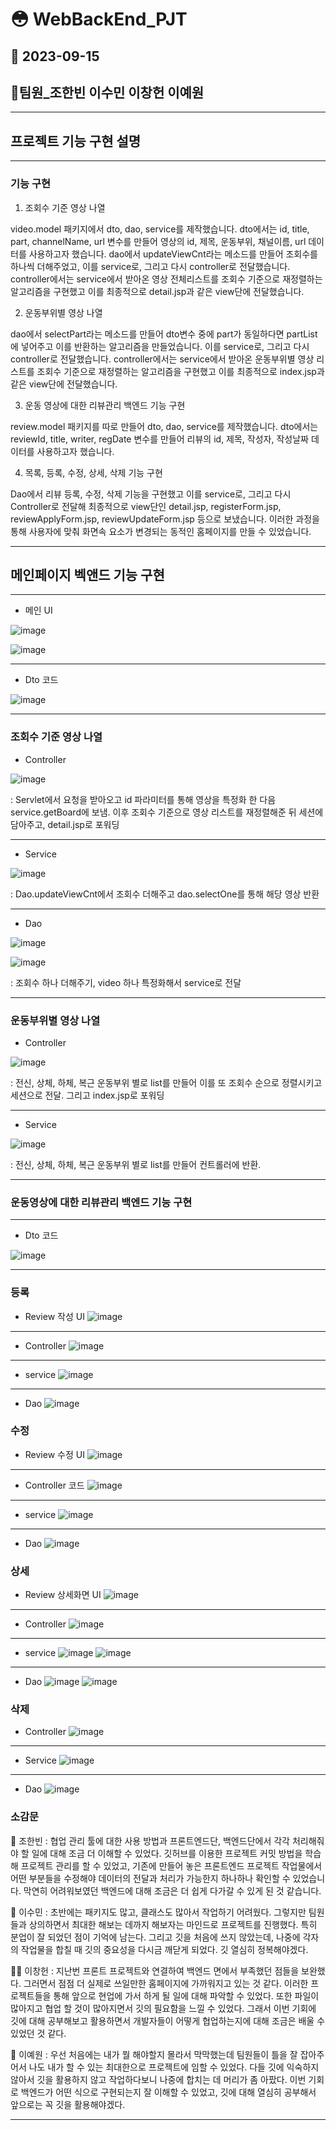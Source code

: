 # 😳 WebBackEnd_PJT
## 🍹 2023-09-15
## 🐥팀원_조한빈 이수민 이창헌 이예원
---
## 프로젝트 기능 구현 설명
---
### 기능 구현
1. 조회수 기준 영상 나열

video.model 패키지에서 dto, dao, service를 제작했습니다. dto에서는 id, title, part, channelName, url 변수를 만들어 영상의 id, 제목, 운동부위, 채널이름, url 데이터를 사용하고자 했습니다.
dao에서 updateViewCnt라는 메소드를 만들어 조회수를 하나씩 더해주었고, 이를 service로, 그리고 다시 controller로 전달했습니다.
controller에서는 service에서 받아온 영상 전체리스트를 조회수 기준으로 재정렬하는 알고리즘을 구현했고 이를 최종적으로 detail.jsp과 같은 view단에 전달했습니다.

2. 운동부위별 영상 나열

dao에서 selectPart라는 메소드를 만들어 dto변수 중에 part가 동일하다면 partList에 넣어주고 이를 반환하는 알고리즘을 만들었습니다. 이를 service로, 그리고 다시 controller로 전달했습니다. controller에서는 service에서 받아온 운동부위별 영상 리스트를 조회수 기준으로 재정렬하는 알고리즘을 구현했고 이를 최종적으로 index.jsp과 같은 view단에 전달했습니다.

3. 운동 영상에 대한 리뷰관리 백엔드 기능 구현

review.model 패키지를 따로 만들어 dto, dao, service를 제작했습니다. dto에서는 reviewId, title, writer, regDate 변수를 만들어 리뷰의 id, 제목, 작성자, 작성날짜 데이터를 사용하고자 했습니다.

4. 목록, 등록, 수정, 상세, 삭제 기능 구현

Dao에서 리뷰 등록, 수정, 삭제 기능을 구현했고 이를 service로, 그리고 다시 Controller로 전달해 최종적으로 view단인 detail.jsp, registerForm.jsp, reviewApplyForm.jsp, reviewUpdateForm.jsp 등으로 보냈습니다. 이러한 과정을 통해 사용자에 맞춰 화면속 요소가 변경되는 동적인 홈페이지를 만들 수 있었습니다.

---

## 메인페이지 벡앤드 기능 구현
---
- 메인 UI

![image](https://github.com/changbill/WebBackEnd_PJT/assets/128214736/cd647cbd-5157-4672-b530-c0e97f48c0fb)

![image](https://github.com/changbill/WebBackEnd_PJT/assets/128214736/07255371-3f52-4bff-8f19-1eec42c6cb1c)

---

- Dto 코드

![image](https://github.com/changbill/WebBackEnd_PJT/assets/128214736/368194dd-622b-472a-8312-94743b84284f)

---

### 조회수 기준 영상 나열
- Controller

![image](https://github.com/changbill/WebBackEnd_PJT/assets/128214736/170d4bb6-f608-40d3-b2d7-2de65df702be)

: Servlet에서 요청을 받아오고 id 파라미터를 통해 영상을 특정화 한 다음 service.getBoard에 보냄. 이후 조회수 기준으로 영상 리스트를 재정렬해준 뒤 세션에 담아주고, detail.jsp로 포워딩

---

- Service

![image](https://github.com/changbill/WebBackEnd_PJT/assets/128214736/cde5a16b-5ab9-489c-b046-aa347a6c419f)

: Dao.updateViewCnt에서 조회수 더해주고 dao.selectOne를 통해 해당 영상 반환

---

- Dao

![image](https://github.com/changbill/WebBackEnd_PJT/assets/128214736/d36e1b94-a9b4-4a10-85c8-2ebee01982ee)

![image](https://github.com/changbill/WebBackEnd_PJT/assets/128214736/1d0af09c-fe3e-4414-ac11-d5c38d0883f4)

: 조회수 하나 더해주기, video 하나 특정화해서 service로 전달

---

  
### 운동부위별 영상 나열
- Controller

![image](https://github.com/changbill/WebBackEnd_PJT/assets/128214736/b0ce5c9a-5fc8-450a-bd84-a657c00c7c03)

: 전신, 상체, 하체, 복근 운동부위 별로 list를 만들어 이를 또 조회수 순으로 정렬시키고 세션으로 전달. 그리고 index.jsp로 포워딩

---

- Service

![image](https://github.com/changbill/WebBackEnd_PJT/assets/128214736/f64cce1c-bfd8-405b-9f09-dbff4912942c)
  
: 전신, 상체, 하체, 복근 운동부위 별로 list를 만들어 컨트롤러에 반환.

---


### 운동영상에 대한 리뷰관리 백엔드 기능 구현 
---
- Dto 코드

![image](https://github.com/changbill/WebBackEnd_PJT/assets/128214736/8664a259-b06b-427e-9d0a-d2fb048014e4)

  
---

### 등록

- Review 작성 UI
![image](https://github.com/changbill/WebBackEnd_PJT/assets/128214736/e15b47e1-f2c7-4b58-b1a8-8075e685a37a)

---
- Controller
![image](https://github.com/changbill/WebBackEnd_PJT/assets/128214736/9a9b8a02-3f90-4e93-8880-4bb559e4b116)

---
- service
![image](https://github.com/changbill/WebBackEnd_PJT/assets/128214736/d748e34a-2645-4191-b03b-1951a756bc6d)

---
- Dao
![image](https://github.com/changbill/WebBackEnd_PJT/assets/128214736/21f0095b-6204-44f9-94fc-029d18fb2df2)


### 수정

- Review 수정 UI
![image](https://github.com/changbill/WebBackEnd_PJT/assets/128214736/71c3ccd0-692c-4f4b-80a6-43f0c5c10881)

---
- Controller 코드
![image](https://github.com/changbill/WebBackEnd_PJT/assets/128214736/729b1fbf-71a4-46b6-9697-ddadaf76489d)

---
- service
![image](https://github.com/changbill/WebBackEnd_PJT/assets/128214736/1d10dab1-1728-473a-ac52-c78941adcba4)

---
- Dao
![image](https://github.com/changbill/WebBackEnd_PJT/assets/128214736/811cfe03-f1f6-4950-9aaf-52d152433ac3)


### 상세

- Review 상세화면 UI
![image](https://github.com/changbill/WebBackEnd_PJT/assets/128214736/c42709e5-f2ab-40bd-adf6-60edaa6c5d1b)

---
- Controller
![image](https://github.com/changbill/WebBackEnd_PJT/assets/128214736/f54f04ad-1661-4ad1-ab09-e00d4fc9f849)

---
- service
![image](https://github.com/changbill/WebBackEnd_PJT/assets/128214736/2151211c-cfcd-41cf-8d6a-fa478e93e01d)
![image](https://github.com/changbill/WebBackEnd_PJT/assets/128214736/49195d93-f3b7-43bb-910b-cea852079e32)

---
- Dao
![image](https://github.com/changbill/WebBackEnd_PJT/assets/128214736/630f23de-6c2c-4a49-9254-17522c7e9920)
![image](https://github.com/changbill/WebBackEnd_PJT/assets/128214736/5b7db4b5-b380-4a82-9bd4-82440ea0c570)

### 삭제

- Controller
![image](https://github.com/changbill/WebBackEnd_PJT/assets/128214736/8d487bbc-3a74-4450-81eb-acba46e6cf1f)

---
- Service
![image](https://github.com/changbill/WebBackEnd_PJT/assets/128214736/26527566-1c69-453d-9155-3733b5bbdd4c)

---
- Dao
![image](https://github.com/changbill/WebBackEnd_PJT/assets/128214736/2369b6a6-320e-46c6-a4a7-ee230da2caa2)

  

### 소감문
🦍 조한빈 : 협업 관리 툴에 대한 사용 방법과 프론트엔드단, 백엔드단에서 각각 처리해줘야 할 일에 대해 조금 더 이해할 수 있었다. 
깃허브를 이용한 프로젝트 커밋 방법을 학습해 프로젝트 관리를 할 수 있었고, 기존에 만들어 놓은 프론트엔드 프로젝트 작업물에서 어떤 부분들을 수정해야
데이터의 전달과 처리가 가능한지 하나하나 확인할 수 있었습니다. 막연히 어려워보였던 백엔드에 대해 조금은 더 쉽게 다가갈 수 있게 된 것 같습니다.


🙈 이수민 : 초반에는 패키지도 많고, 클래스도 많아서 작업하기 어려웠다. 그렇지만 팀원들과 상의하면서 최대한 해보는 데까지 해보자는 마인드로 프로젝트를 진행했다. 
특히 분업이 잘 되었던 점이 기억에 남는다. 그리고 깃을 처음에 쓰지 않았는데, 나중에 각자의 작업물을 합칠 때 깃의 중요성을 다시금 깨닫게 되었다. 깃 열심히 정복해야겠다. 


🦸‍♂️ 이창헌 : 지난번 프론트 프로젝트와 연결하여 백엔드 면에서 부족했던 점들을 보완했다. 그러면서 점점 더 실제로 쓰일만한 홈페이지에 가까워지고 있는 것 같다. 이러한 프로젝트들을 통해 앞으로 현업에 가서 하게 될 일에 대해 파악할 수 있었다. 또한 파일이 많아지고 협업 할 것이 많아지면서 깃의 필요함을 느낄 수 있었다. 그래서 이번 기회에 깃에 대해 공부해보고 활용하면서 개발자들이 어떻게 협업하는지에 대해 조금은 배울 수 있었던 것 같다.


🤥 이예원 : 우선 처음에는 내가 뭘 해야할지 몰라서 막막했는데 팀원들이 틀을 잘 잡아주어서 나도 내가 할 수 있는 최대한으로 프로젝트에 임할 수 있었다. 다들 깃에 익숙하지 않아서 깃을 활용하지 않고 작업하다보니 나중에 합치는 데 머리가 좀 아팠다. 이번 기회로 백엔드가 어떤 식으로 구현되는지 잘 이해할 수 있었고, 깃에 대해 열심히 공부해서 앞으로는 꼭 깃을 활용해야겠다.

---

